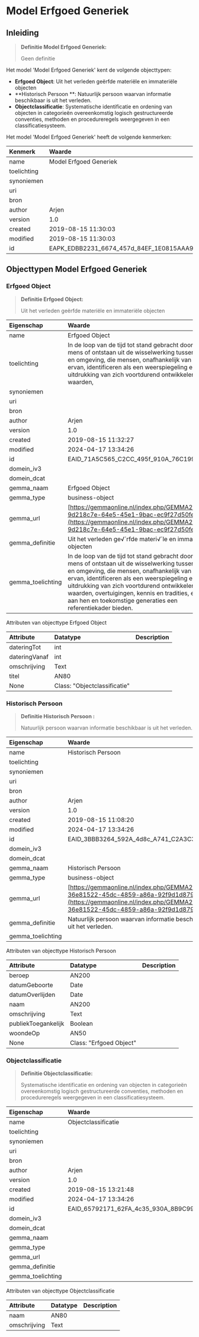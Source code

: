 # Model Erfgoed Generiek
## Inleiding
> **Definitie Model Erfgoed Generiek:** 
>
> Geen definitie

Het model 'Model Erfgoed Generiek' kent de volgende objecttypen:

* **Erfgoed Object**: Uit het verleden geërfde materiële en immateriële objecten 
* **Historisch Persoon **: Natuurlijk persoon waarvan informatie beschikbaar is uit het verleden.
* **Objectclassificatie**: Systematische identificatie en ordening van objecten in categorieën overeenkomstig logisch gestructureerde conventies, methoden en procedureregels weergegeven in een classificatiesysteem.


Het model 'Model Erfgoed Generiek' heeft de volgende kenmerken:

| Kenmerk | Waarde |
| :--- | :------ |
| name | Model Erfgoed Generiek |
| toelichting |  |
| synoniemen |  |
| uri |  |
| bron |  |
| author | Arjen |
| version | 1.0 |
| created | 2019-08-15 11:30:03 |
| modified | 2019-08-15 11:30:03 |
| id | EAPK_EDBB2231_6674_457d_84EF_1E0815AAA9E6 |


## Objecttypen Model Erfgoed Generiek


### Erfgoed Object
> **Definitie Erfgoed Object:** 
>
> Uit het verleden geërfde materiële en immateriële objecten 

| Eigenschap | Waarde |
| :--- | :------ |
| name | Erfgoed Object |
| toelichting | In de loop van de tijd tot stand gebracht door de mens of ontstaan uit de wisselwerking tussen mens en omgeving, die mensen, onafhankelijk van het bezit ervan, identificeren als een weerspiegeling en uitdrukking van zich voortdurend ontwikkelende waarden, |
| synoniemen |  |
| uri |  |
| bron |  |
| author | Arjen |
| version | 1.0 |
| created | 2019-08-15 11:32:27 |
| modified | 2024-04-17 13:34:26 |
| id | EAID_71A5C565_C2CC_495f_910A_76C199C6AF0E |
| domein_iv3 |  |
| domein_dcat |  |
| gemma_naam | Erfgoed Object |
| gemma_type | business-object |
| gemma_url | [https://gemmaonline.nl/index.php/GEMMA2/0.9/id-9d218c7e-64e5-45e1-9bac-ec9f27d50fe3](https://gemmaonline.nl/index.php/GEMMA2/0.9/id-9d218c7e-64e5-45e1-9bac-ec9f27d50fe3) |
| gemma_definitie | Uit het verleden ge√´rfde materi√´le en immateri√´le objecten |
| gemma_toelichting | In de loop van de tijd tot stand gebracht door de mens of ontstaan uit de wisselwerking tussen mens en omgeving, die mensen, onafhankelijk van het bezit ervan, identificeren als een weerspiegeling en uitdrukking van zich voortdurend ontwikkelende waarden, overtuigingen, kennis en tradities, en die aan hen en toekomstige generaties een referentiekader bieden. |


Attributen van objecttype Erfgoed Object

| Attribute | Datatype | Description |
| :--- | :--- | :--- |
| dateringTot | int |  |
| dateringVanaf | int |  |
| omschrijving | Text |  |
| titel | AN80 |  |
| None | Class: "Objectclassificatie" |  |




### Historisch Persoon 
> **Definitie Historisch Persoon :** 
>
> Natuurlijk persoon waarvan informatie beschikbaar is uit het verleden.

| Eigenschap | Waarde |
| :--- | :------ |
| name | Historisch Persoon  |
| toelichting |  |
| synoniemen |  |
| uri |  |
| bron |  |
| author | Arjen |
| version | 1.0 |
| created | 2019-08-15 11:08:20 |
| modified | 2024-04-17 13:34:26 |
| id | EAID_3BBB3264_592A_4d8c_A741_C2A3C38E3932 |
| domein_iv3 |  |
| domein_dcat |  |
| gemma_naam | Historisch Persoon |
| gemma_type | business-object |
| gemma_url | [https://gemmaonline.nl/index.php/GEMMA2/0.9/id-36e81522-45dc-4859-a86a-92f9d1d879ba](https://gemmaonline.nl/index.php/GEMMA2/0.9/id-36e81522-45dc-4859-a86a-92f9d1d879ba) |
| gemma_definitie | Natuurlijk persoon waarvan informatie beschikbaar is uit het verleden. |
| gemma_toelichting |  |


Attributen van objecttype Historisch Persoon 

| Attribute | Datatype | Description |
| :--- | :--- | :--- |
| beroep | AN200 |  |
| datumGeboorte | Date |  |
| datumOverlijden | Date |  |
| naam | AN200 |  |
| omschrijving | Text |  |
| publiekToegankelijk | Boolean |  |
| woondeOp | AN50 |  |
| None | Class: "Erfgoed Object" |  |




### Objectclassificatie
> **Definitie Objectclassificatie:** 
>
> Systematische identificatie en ordening van objecten in categorieën overeenkomstig logisch gestructureerde conventies, methoden en procedureregels weergegeven in een classificatiesysteem.

| Eigenschap | Waarde |
| :--- | :------ |
| name | Objectclassificatie |
| toelichting |  |
| synoniemen |  |
| uri |  |
| bron |  |
| author | Arjen |
| version | 1.0 |
| created | 2019-08-15 13:21:48 |
| modified | 2024-04-17 13:34:26 |
| id | EAID_65792171_62FA_4c35_930A_8B9C999ADC14 |
| domein_iv3 |  |
| domein_dcat |  |
| gemma_naam |  |
| gemma_type |  |
| gemma_url |  |
| gemma_definitie |  |
| gemma_toelichting |  |


Attributen van objecttype Objectclassificatie

| Attribute | Datatype | Description |
| :--- | :--- | :--- |
| naam | AN80 |  |
| omschrijving | Text |  |






